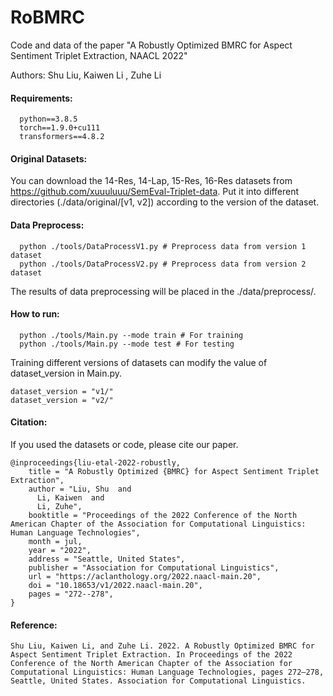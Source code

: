 # RoBMRC

Code and data of the paper "A Robustly Optimized BMRC for Aspect Sentiment Triplet Extraction, NAACL 2022" 

Authors: 	Shu Liu, Kaiwen Li , Zuhe Li

#### Requirements:

```
  python==3.8.5
  torch==1.9.0+cu111
  transformers==4.8.2
```

#### Original Datasets:

You can download the 14-Res, 14-Lap, 15-Res, 16-Res datasets from https://github.com/xuuuluuu/SemEval-Triplet-data.
Put it into different directories (./data/original/[v1, v2]) according to the version of the dataset.

#### Data Preprocess:

```
  python ./tools/DataProcessV1.py # Preprocess data from version 1 dataset
  python ./tools/DataProcessV2.py # Preprocess data from version 2 dataset
```
The results of data preprocessing will be placed in the ./data/preprocess/.

#### How to run:

```
  python ./tools/Main.py --mode train # For training
  python ./tools/Main.py --mode test # For testing
```
Training different versions of datasets can modify the value of dataset_version in Main.py.
```
dataset_version = "v1/"
dataset_version = "v2/"
```
#### Citation:
If you used the datasets or code, please cite our paper.
```
@inproceedings{liu-etal-2022-robustly,
    title = "A Robustly Optimized {BMRC} for Aspect Sentiment Triplet Extraction",
    author = "Liu, Shu  and
      Li, Kaiwen  and
      Li, Zuhe",
    booktitle = "Proceedings of the 2022 Conference of the North American Chapter of the Association for Computational Linguistics: Human Language Technologies",
    month = jul,
    year = "2022",
    address = "Seattle, United States",
    publisher = "Association for Computational Linguistics",
    url = "https://aclanthology.org/2022.naacl-main.20",
    doi = "10.18653/v1/2022.naacl-main.20",
    pages = "272--278",
}
```
#### Reference:
```
Shu Liu, Kaiwen Li, and Zuhe Li. 2022. A Robustly Optimized BMRC for Aspect Sentiment Triplet Extraction. In Proceedings of the 2022 Conference of the North American Chapter of the Association for Computational Linguistics: Human Language Technologies, pages 272–278, Seattle, United States. Association for Computational Linguistics.
```

